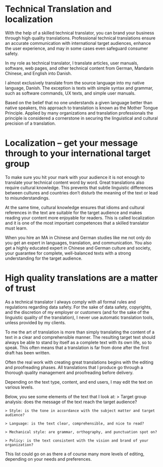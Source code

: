 # Technical Translation and localization 

With the help of a skilled technical translator, you can brand your business through high quality translations. Professional technical translations ensure an accurate communication with international target audiences, enhance the user experience, and may in some cases even safeguard consumer safety.

In my role as technical translator, I translate articles, user manuals, software, web pages, and other technical content from German, Mandarin Chinese, and English into Danish. 

I almost exclusively translate from the source language into my native language, Danish. The exception is texts with simple syntax and grammar, such as software commands, UX texts, and simple user manuals. 

Based on the belief that no one understands a given language better than native speakers, this approach to translation is known as the Mother Tongue Principle. Applied by many organizations and translation professionals the principle is considered a cornerstone in securing the linguistical and cultural precision of a translation. 

# Localization – get your message through to your international target group
To make sure you hit your mark with your audience it is not enough to translate your technical content word by word. Great translations also require cultural knowledge. This prevents that subtle linguistic differences between cultures and countries don’t disturb the meaning of the text or lead to misunderstandings. 

At the same time, cultural knowledge ensures that idioms and cultural references in the text are suitable for the target audience and makes reading your content more enjoyable for readers. This is called localization and it is one of the most important competences that a skilled translator must learn. 

When you hire an MA in Chinese and German studies like me not only do you get an expert in languages, translation, and communication. You also get a highly educated expert in Chinese and German culture and society, your guarantee for complete, well-balanced texts with a strong understanding for the target audience. 

# High quality translations are a matter of trust
As a technical translator I always comply with all formal rules and regulations regarding data safety. For the sake of data safety, copyrights, and the discretion of my employer or customers (and for the sake of the linguistic quality of the translation), I never use automatic translation tools, unless provided by my clients.

To me the art of translation is more than simply translating the content of a text in a clear and comprehensible manner. The resulting target text should always be able to stand by itself as a complete text with its own life, so to speak. This often means that a translation is far from done after the first draft has been written. 

Often the real work with creating great translations begins with the editing and proofreading phases. All translations that I produce go through a thorough quality management and proofreading before delivery. 

Depending on the text type, content, and end users, I may edit the text on various levels. 

Below, you see some elements of the text that I look at: 
    > Target group analysis: does the message of the text reach the target audience?

    > Style: is the tone in accordance with the subject matter and target audience?

    > Language: is the text clear, comprehensible, and nice to read?

    > Mechanical style: are grammar, orthography, and punctuation spot on?
    
    > Policy: is the text consistent with the vision and brand of your organization?
    
This list could go on as there a of course many more levels of editing, depending on your needs and preferences.
